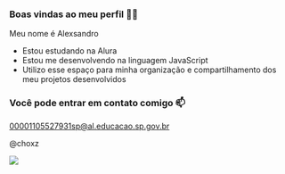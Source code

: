 ### Boas vindas ao meu perfil 💙💙

 Meu nome é Alexsandro

- Estou estudando na Alura
- Estou me desenvolvendo na linguagem JavaScript
- Utilizo esse espaço para minha organização e compartilhamento dos meu projetos desenvolvidos

 ### Você pode entrar em contato comigo 📫

 00001105527931sp@al.educacao.sp.gov.br

@choxz

![](https://media1.tenor.com/m/i0_k1MAJGPkAAAAC/aaah.gif)
